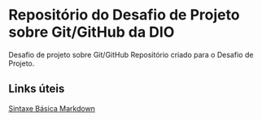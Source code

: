 # Repositório do Desafio de Projeto sobre Git/GitHub da DIO
Desafio de projeto sobre Git/GitHub
Repositório criado para o Desafio de Projeto.

## Links úteis
[Sintaxe Básica Markdown](https://www.markdownguide.org/basic-syntax/)
